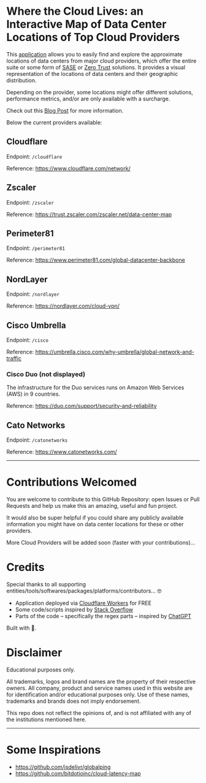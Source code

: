 # Where the Cloud Lives: an Interactive Map of Data Center Locations of Top Cloud Providers

This [application](https://sasecloudmap.com/) allows you to easily find and explore the approximate locations of data centers from major cloud providers, which offer the entire suite or some form of [SASE](https://www.cloudflare.com/learning/access-management/what-is-sase/) or [Zero Trust](https://www.cloudflare.com/learning/security/glossary/what-is-zero-trust/) solutions. It provides a visual representation of the locations of data centers and their geographic distribution.

Depending on the provider, some locations might offer different solutions, performance metrics, and/or are only available with a surcharge.

Check out this [Blog Post](https://davidtofan.com/articles/interactive-map-cloud-data-center-locations/) for more information.

Below the current providers available:

## Cloudflare

Endpoint: `/cloudflare`

Reference: https://www.cloudflare.com/network/

## Zscaler

Endpoint: `/zscaler`

Reference: https://trust.zscaler.com/zscaler.net/data-center-map

## Perimeter81

Endpoint: `/perimeter81`

Reference: https://www.perimeter81.com/global-datacenter-backbone

## NordLayer

Endpoint: `/nordlayer`

Reference: https://nordlayer.com/cloud-vpn/ 

## Cisco Umbrella

Endpoint: `/cisco`

Reference: https://umbrella.cisco.com/why-umbrella/global-network-and-traffic 

### Cisco Duo (not displayed)

The infrastructure for the Duo services runs on Amazon Web Services (AWS) in 9 countries.

Reference: https://duo.com/support/security-and-reliability

## Cato Networks

Endpoint: `/catonetworks`

Reference: https://www.catonetworks.com/

* * * * *

# Contributions Welcomed

You are welcome to contribute to this GitHub Repository: open Issues or Pull Requests and help us make this an amazing, useful and fun project.

It would also be super helpful if you could share any publicly available information you might have on data center locations for these or other providers.

More Cloud Providers will be added soon (faster with your contributions)...

# Credits

Special thanks to all supporting entities/tools/softwares/packages/platforms/contributors... 🤓

* Application deployed via [Cloudflare Workers](https://workers.cloudflare.com/) for FREE
* Some code/scripts inspired by [Stack Overflow](https://stackoverflow.com/)
* Parts of the code – specifically the regex parts – inspired by [ChatGPT](https://openai.com/blog/chatgpt/)

Built with 🧡.

# Disclaimer

Educational purposes only. 

All trademarks, logos and brand names are the property of their respective owners. All company, product and service names used in this website are for identification and/or educational purposes only. Use of these names, trademarks and brands does not imply endorsement.

This repo does not reflect the opinions of, and is not affiliated with any of the institutions mentioned here.

* * * * *

# Some Inspirations

* https://github.com/jsdelivr/globalping
* https://github.com/bitdotioinc/cloud-latency-map
